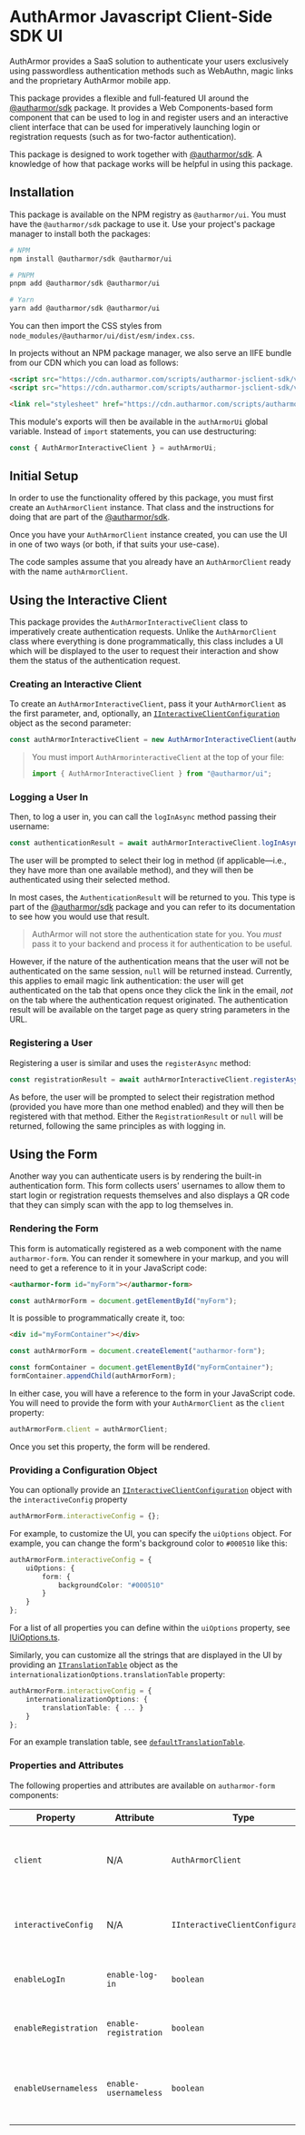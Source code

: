 # AuthArmor Javascript Client-Side SDK UI

AuthArmor provides a SaaS solution to authenticate your users exclusively using passwordless authentication methods such as WebAuthn, magic links and the proprietary AuthArmor mobile app.

This package provides a flexible and full-featured UI around the [@autharmor/sdk](https://github.com/AuthArmor/autharmor-jsclient-sdk) package. It provides a Web Components-based form component that can be used to log in and register users and an interactive client interface that can be used for imperatively launching login or registration requests (such as for two-factor authentication).

This package is designed to work together with [@autharmor/sdk](https://github.com/AuthArmor/autharmor-jsclient-sdk). A knowledge of how that package works will be helpful in using this package.

## Installation

This package is available on the NPM registry as `@autharmor/ui`. You must have the `@autharmor/sdk` package to use it. Use your project's package manager to install both the packages:

```sh
# NPM
npm install @autharmor/sdk @autharmor/ui

# PNPM
pnpm add @autharmor/sdk @autharmor/ui

# Yarn
yarn add @autharmor/sdk @autharmor/ui
```

You can then import the CSS styles from `node_modules/@autharmor/ui/dist/esm/index.css`.

In projects without an NPM package manager, we also serve an IIFE bundle from our CDN which you can load as follows:

```html
<script src="https://cdn.autharmor.com/scripts/autharmor-jsclient-sdk/v4.0.0/autharmor-sdk.js"></script>
<script src="https://cdn.autharmor.com/scripts/autharmor-jsclient-sdk/v4.0.0/autharmor-sdk-ui.js"></script>
```

```html
<link rel="stylesheet" href="https://cdn.autharmor.com/scripts/autharmor-jsclient-sdk/v4.0.0/autharmor.css">
```

This module's exports will then be available in the `authArmorUi` global variable. Instead of `import` statements, you can use destructuring:

```js
const { AuthArmorInteractiveClient } = authArmorUi;
```

## Initial Setup

In order to use the functionality offered by this package, you must first create an `AuthArmorClient` instance. That class and the instructions for doing that are part of the [@autharmor/sdk](https://github.com/AuthArmor/autharmor-jsclient-sdk).

Once you have your `AuthArmorClient` instance created, you can use the UI in one of two ways (or both, if that suits your use-case).

The code samples assume that you already have an `AuthArmorClient` ready with the name `authArmorClient`.

## Using the Interactive Client

This package provides the `AuthArmorInteractiveClient` class to imperatively create authentication requests. Unlike the `AuthArmorClient` class where everything is done programmatically, this class includes a UI which will be displayed to the user to request their interaction and show them the status of the authentication request.

### Creating an Interactive Client

To create an `AuthArmorInteractiveClient`, pass it your `AuthArmorClient` as the first parameter, and, optionally, an [`IInteractiveClientConfiguration`](./src/config/IAuthArmorInteractiveClientConfiguration.ts) object as the second parameter:

```ts
const authArmorInteractiveClient = new AuthArmorInteractiveClient(authArmorClient, {});
```

> You must import `AuthArmorinteractiveClient` at the top of your file:
> ```ts
> import { AuthArmorInteractiveClient } from "@autharmor/ui";
> ```

### Logging a User In

Then, to log a user in, you can call the `logInAsync` method passing their username:

```ts
const authenticationResult = await authArmorInteractiveClient.logInAsync("username");
```

The user will be prompted to select their log in method (if applicable—i.e., they have more than one available method), and they will then be authenticated using their selected method.

In most cases, the `AuthenticationResult` will be returned to you. This type is part of the [@autharmor/sdk](https://github.com/AuthArmor/autharmor-jsclient-sdk) package and you can refer to its documentation to see how you would use that result.

> AuthArmor will not store the authentication state for you. You _must_ pass it to your backend and process it for authentication to be useful.

However, if the nature of the authentication means that the user will not be authenticated on the same session, `null` will be returned instead. Currently, this applies to email magic link authentication: the user will get authenticated on the tab that opens once they click the link in the email, _not_ on the tab where the authentication request originated. The authentication result will be available on the target page as query string parameters in the URL.

### Registering a User

Registering a user is similar and uses the `registerAsync` method:

```ts
const registrationResult = await authArmorInteractiveClient.registerAsync("username");
```

As before, the user will be prompted to select their registration method (provided you have more than one method enabled) and they will then be registered with that method. Either the `RegistrationResult` or `null` will be returned, following the same principles as with logging in.

## Using the Form

Another way you can authenticate users is by rendering the built-in authentication form. This form collects users' usernames to allow them to start login or registration requests themselves and also displays a QR code that they can simply scan with the app to log themselves in.

### Rendering the Form

This form is automatically registered as a web component with the name `autharmor-form`. You can render it somewhere in your markup, and you will need to get a reference to it in your JavaScript code:

```html
<autharmor-form id="myForm"></autharmor-form>
```

```ts
const authArmorForm = document.getElementById("myForm");
```

It is possible to programmatically create it, too:

```html
<div id="myFormContainer"></div>
```

```ts
const authArmorForm = document.createElement("autharmor-form");

const formContainer = document.getElementById("myFormContainer");
formContainer.appendChild(authArmorForm);
```

In either case, you will have a reference to the form in your JavaScript code. You will need to provide the form with your `AuthArmorClient` as the `client` property:

```ts
authArmorForm.client = authArmorClient;
```

Once you set this property, the form will be rendered.

### Providing a Configuration Object

You can optionally provide an [`IInteractiveClientConfiguration`](./src/config/IAuthArmorInteractiveClientConfiguration.ts) object with the `interactiveConfig` property

```ts
authArmorForm.interactiveConfig = {};
```

For example, to customize the UI, you can specify the `uiOptions` object. For example, you can change the form's background color to `#000510` like this:

```ts
authArmorForm.interactiveConfig = {
    uiOptions: {
        form: {
            backgroundColor: "#000510"
        }
    }
};
```

For a list of all properties you can define within the `uiOptions` property, see [IUiOptions.ts](./src/options/IUiOptions.ts).

Similarly, you can customize all the strings that are displayed in the UI by providing an [`ITranslationTable`](./src/i18n/ITranslationTable.ts) object as the `internationalizationOptions.translationTable` property:

```ts
authArmorForm.interactiveConfig = {
    internationalizationOptions: {
        translationTable: { ... }
    }
};
```

For an example translation table, see [`defaultTranslationTable`](./src/i18n/translationTables.ts).

### Properties and Attributes

The following properties and attributes are available on `autharmor-form` components:

| **Property**         | **Attribute**         | **Type**                          | **Default** | **Description**                                                        |
|----------------------|-----------------------|-----------------------------------|-------------|------------------------------------------------------------------------|
| `client`             | N/A                   | `AuthArmorClient`                 | `null`      | The `AuthArmorClient` to use for communicating with the AuthArmor API. |
| `interactiveConfig`  | N/A                   | `IInteractiveClientConfiguration` | `{}`        | The configuration to use for this interactive client.                  |
| `enableLogIn`        | `enable-log-in`       | `boolean`                         | `true`      | Whether to allow users to log in with this form or not.                |
| `enableRegistration` | `enable-registration` | `boolean`                         | `true`      | Whether to allow users to register with this form or not.              |
| `enableUsernameless` | `enable-usernameless` | `boolean`                         | `true`      | Whether to display a usernameless QR code for logging in or not.       |
